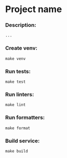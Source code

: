 # Project name

### Description:
    ...

### Create venv:
    make venv

### Run tests:
    make test

### Run linters:
    make lint

### Run formatters:
    make format

### Build service:
	make build
